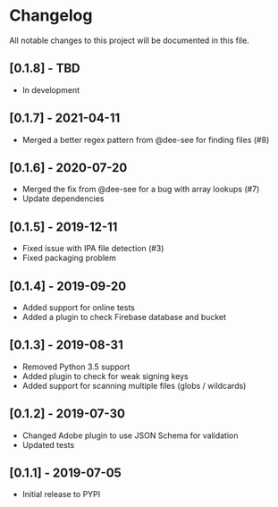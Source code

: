 # Changelog
All notable changes to this project will be documented in this file.

## [0.1.8] - TBD
- In development

## [0.1.7] - 2021-04-11
- Merged a better regex pattern from @dee-see for finding files (#8)

## [0.1.6] - 2020-07-20
- Merged the fix from @dee-see for a bug with array lookups (#7)
- Update dependencies

## [0.1.5] - 2019-12-11
- Fixed issue with IPA file detection (#3)
- Fixed packaging problem

## [0.1.4] - 2019-09-20
- Added support for online tests
- Added a plugin to check Firebase database and bucket

## [0.1.3] - 2019-08-31
- Removed Python 3.5 support
- Added plugin to check for weak signing keys
- Added support for scanning multiple files (globs / wildcards)

## [0.1.2] - 2019-07-30
- Changed Adobe plugin to use JSON Schema for validation
- Updated tests

## [0.1.1] - 2019-07-05
- Initial release to PYPI